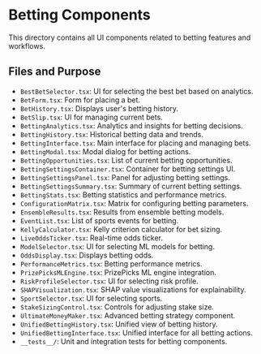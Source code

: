 # Betting Components

This directory contains all UI components related to betting features and workflows.

## Files and Purpose
- `BestBetSelector.tsx`: UI for selecting the best bet based on analytics.
- `BetForm.tsx`: Form for placing a bet.
- `BetHistory.tsx`: Displays user's betting history.
- `BetSlip.tsx`: UI for managing current bets.
- `BettingAnalytics.tsx`: Analytics and insights for betting decisions.
- `BettingHistory.tsx`: Historical betting data and trends.
- `BettingInterface.tsx`: Main interface for placing and managing bets.
- `BettingModal.tsx`: Modal dialog for betting actions.
- `BettingOpportunities.tsx`: List of current betting opportunities.
- `BettingSettingsContainer.tsx`: Container for betting settings UI.
- `BettingSettingsPanel.tsx`: Panel for adjusting betting settings.
- `BettingSettingsSummary.tsx`: Summary of current betting settings.
- `BettingStats.tsx`: Betting statistics and performance metrics.
- `ConfigurationMatrix.tsx`: Matrix for configuring betting parameters.
- `EnsembleResults.tsx`: Results from ensemble betting models.
- `EventList.tsx`: List of sports events for betting.
- `KellyCalculator.tsx`: Kelly criterion calculator for bet sizing.
- `LiveOddsTicker.tsx`: Real-time odds ticker.
- `ModelSelector.tsx`: UI for selecting ML models for betting.
- `OddsDisplay.tsx`: Displays betting odds.
- `PerformanceMetrics.tsx`: Betting performance metrics.
- `PrizePicksMLEngine.tsx`: PrizePicks ML engine integration.
- `RiskProfileSelector.tsx`: UI for selecting risk profile.
- `SHAPVisualization.tsx`: SHAP value visualizations for explainability.
- `SportSelector.tsx`: UI for selecting sports.
- `StakeSizingControl.tsx`: Controls for adjusting stake size.
- `UltimateMoneyMaker.tsx`: Advanced betting strategy component.
- `UnifiedBettingHistory.tsx`: Unified view of betting history.
- `UnifiedBettingInterface.tsx`: Unified interface for all betting actions.
- `__tests__/`: Unit and integration tests for betting components.
